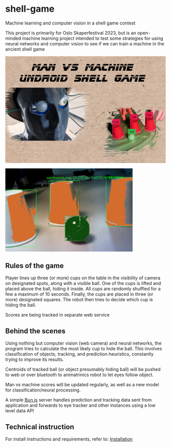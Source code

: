 # shell-game

Machine learning and computer vision in a shell game contest

This project is primarily for Oslo Skaperfestival 2023, but is an open-minded machine learning project
intended to test some strategies for using neural networks and computer vision to see if we
can train a machine in the ancient shell game

![robot game](docs/shell-game.png)

![segmented view](docs/segmented-cups.png)

## Rules of the game

Player lines up three (or more) cups on the table in the visibility of camera on designated spots, along with a visible ball.
One of the cups is lifted and placed above the ball, hiding it inside.
All cups are randomly shuffled for a few a maximum of 10 seconds.
Finally, the cups are placed in three (or more) designated squares.
The robot then tries to decide which cup is hiding the ball.

Scores are being tracked in separate web service

## Behind the scenes

Using nothing but computer vision (web camera) and neural networks, the program tries to calculate the most likely
cup to hide the ball. This involves classification of objects, tracking, and prediction heuristics, constantly
trying to improve its results.

Centroids of tracked ball (or object presumably hiding ball) will be pushed to web or over bluetooth to animatrinics robot
to let eyes follow object.

Man vs machine scores will be updated regularly, as well as a new model for classification/neural processing.

A simple [Bun.js](https://bun.sh/) server handles prediction and tracking data sent from application and forwards to eye tracker
and other instances using a low level data API

## Technical instruction

For install instructions and requirements, refer to: [Installation](docs/INSTALLATION.md)